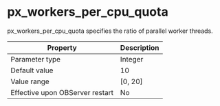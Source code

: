 px_workers_per_cpu_quota 
=============================================

px_workers_per_cpu_quota specifies the ratio of parallel worker threads. 


|          **Property**           | **Description** |
|---------------------------------|-----------------|
| Parameter type                  | Integer         |
| Default value                   | 10              |
| Value range                     | \[0, 20\]       |
| Effective upon OBServer restart | No              |


